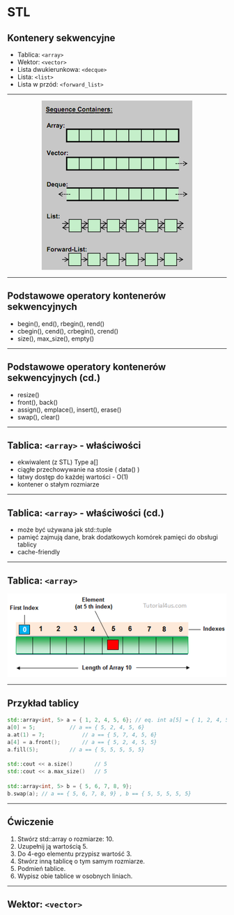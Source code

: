# STL

## Kontenery sekwencyjne

* Tablica: `<array>`
* Wektor: `<vector>`
* Lista dwukierunkowa: `<decque>`
* Lista: `<list>`
* Lista w przód: `<forward_list>`

___

<div style="text-align: center"><img src="img/seq_cont.png"></div>

___

## Podstawowe operatory kontenerów sekwencyjnych

* <!-- .element: class="fragment fade-in" -->begin(), end(), rbegin(), rend()
* <!-- .element: class="fragment fade-in" -->cbegin(), cend(), crbegin(), crend()
* <!-- .element: class="fragment fade-in" -->size(), max_size(), empty()

___

## Podstawowe operatory kontenerów sekwencyjnych (cd.)

* <!-- .element: class="fragment fade-in" -->resize()
* <!-- .element: class="fragment fade-in" -->front(), back()
* <!-- .element: class="fragment fade-in" -->assign(), emplace(), insert(), erase()
* <!-- .element: class="fragment fade-in" -->swap(), clear()

___

## Tablica: `<array>` - właściwości

* <!-- .element: class="fragment fade-in" -->ekwiwalent (z STL) Type a[]
* <!-- .element: class="fragment fade-in" -->ciągłe przechowywanie na stosie ( data() ) 
* <!-- .element: class="fragment fade-in" -->łatwy dostęp do każdej wartości - O(1) 
* <!-- .element: class="fragment fade-in" -->kontener o stałym rozmiarze
 
___

## Tablica: `<array>` - właściwości (cd.)

* <!-- .element: class="fragment fade-in" -->może być używana jak std::tuple 
* <!-- .element: class="fragment fade-in" -->pamięć zajmują dane, brak dodatkowych komórek pamięci do obsługi tablicy
* <!-- .element: class="fragment fade-in" -->cache-friendly

___

## Tablica: `<array>`

<div style="text-align: center"><img src="img/array.png"></div>

___

## Przykład tablicy

```cpp
std::array<int, 5> a = { 1, 2, 4, 5, 6}; // eq. int a[5] = { 1, 2, 4, 5, 6};
a[0] = 5;			// a == { 5, 2, 4, 5, 6}
a.at(1) = 7;			// a == { 5, 7, 4, 5, 6}
a[4] = a.front();		// a == { 5, 2, 4, 5, 5}
a.fill(5);			// a == { 5, 5, 5, 5, 5}

std::cout << a.size() 		// 5
std::cout << a.max_size() 	// 5

std::array<int, 5> b = { 5, 6, 7, 8, 9};
b.swap(a); // a == { 5, 6, 7, 8, 9} , b == { 5, 5, 5, 5, 5}
```

___

## Ćwiczenie

1. Stwórz std::array o rozmiarze: 10.
2. Uzupełnij ją wartością 5.
3. Do 4-ego elementu przypisz wartość 3.
4. Stwórz inną tablicę o tym samym rozmiarze.
5. Podmień tablice.
6. Wypisz obie tablice w osobnych liniach.

___

## Wektor: `<vector>`
